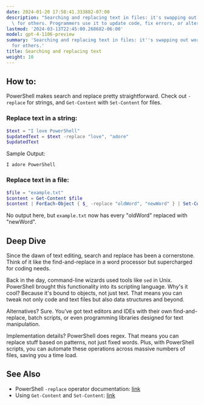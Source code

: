 ```yaml
---
date: 2024-01-20 17:58:41.333882-07:00
description: "Searching and replacing text in files: it's swapping out words or phrases\
  \ for others. Programmers use it to update code, fix errors, or alter data across\u2026"
lastmod: '2024-03-13T22:45:00.268682-06:00'
model: gpt-4-1106-preview
summary: 'Searching and replacing text in files: it''s swapping out words or phrases
  for others.'
title: Searching and replacing text
weight: 10
---
```


## How to:
PowerShell makes search and replace pretty straightforward. Check out `-replace` for strings, and `Get-Content` with `Set-Content` for files.

### Replace text in a string:
```PowerShell
$text = "I love PowerShell"
$updatedText = $text -replace "love", "adore"
$updatedText
```
Sample Output:
```
I adore PowerShell
```

### Replace text in a file:
```PowerShell
$file = "example.txt"
$content = Get-Content $file
$content | ForEach-Object { $_ -replace "oldWord", "newWord" } | Set-Content $file
```
No output here, but `example.txt` now has every "oldWord" replaced with "newWord".

## Deep Dive
Since the dawn of text editing, search and replace has been a cornerstone. Think of it like the find-and-replace in a word processor but supercharged for coding needs.

Back in the day, command-line wizards used tools like `sed` in Unix. PowerShell brought this functionality into its scripting language. Why's it cool? Because it's bound to objects, not just text. That means you can tweak not only code and text files but also data structures and beyond.

Alternatives? Sure. You’ve got text editors and IDEs with their own find-and-replace, batch scripts, or even programming libraries designed for text manipulation.

Implementation details? PowerShell does regex. That means you can replace stuff based on patterns, not just fixed words. Plus, with PowerShell scripts, you can automate these operations across massive numbers of files, saving you a time load.

## See Also
- PowerShell `-replace` operator documentation: [link](https://docs.microsoft.com/en-us/powershell/module/microsoft.powershell.core/about/about_comparison_operators)
- Using `Get-Content` and `Set-Content`: [link](https://docs.microsoft.com/en-us/powershell/module/microsoft.powershell.management/get-content)
